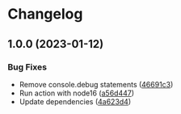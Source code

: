 # Changelog

## 1.0.0 (2023-01-12)


### Bug Fixes

* Remove console.debug statements ([46691c3](https://github.com/jacobsvante/yamler/commit/46691c3078f1bc017c8c5a33671c9f6182ff1da3))
* Run action with node16 ([a56d447](https://github.com/jacobsvante/yamler/commit/a56d44753672c7fa7f2f0fb75afe74de7ec2e16d))
* Update dependencies ([4a623d4](https://github.com/jacobsvante/yamler/commit/4a623d41749dd553405a52a33272bfc0d20974c1))
